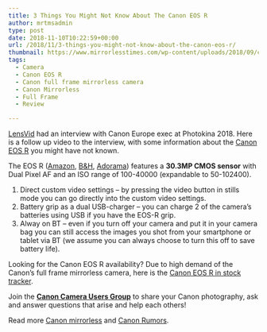 ```yaml
---
title: 3 Things You Might Not Know About The Canon EOS R
author: mrtmsadmin
type: post
date: 2018-11-10T10:22:59+00:00
url: /2018/11/3-things-you-might-not-know-about-the-canon-eos-r/
thumbnail: https://www.mirrorlesstimes.com/wp-content/uploads/2018/09/canon-eos-r-front.jpg
tags:
  - Camera
  - Canon EOS R
  - Canon full frame mirrorless camera
  - Canon Mirrorless
  - Full Frame
  - Review

---
```

<p class="p1">
  <span class="s1"><a href="https://lensvid.com/" target="_blank" rel="noopener">LensVid</a> had an interview with Canon Europe exec at Photokina 2018. Here is a follow up video to the interview, with some information about the <a href="https://www.mirrorlesstimes.com/tag/canon-eos-r/" target="_blank" rel="noopener">Canon EOS R</a> you might have not known.</span>
</p>

<p class="p1">
  The EOS R (<a class="ext-link" title="" href="https://www.amazon.com/Canon-Cameras-Digital-Camera-3075C002/dp/B07H484HLT/?tag=daicamnew-20" target="_blank" rel="noopener external noreferrer nofollow" data-wpel-link="external" data-amzn-asin="B07H484HLT">Amazon</a>, <a class="ext-link" title="" href="https://www.bhphotovideo.com/c/product/1433710-REG/canon_eos_r_mirrorless_digital.html/BI/20175/KBID/14249/" target="_blank" rel="noopener external noreferrer nofollow" data-wpel-link="external">B&H</a>, <a class="ext-link broken_link" title="" href="https://adorama.evyy.net/c/63923/51926/1036?u=https://www.adorama.com/car.html" target="_blank" rel="noopener external noreferrer nofollow">Adorama</a>) features a <strong>30.3MP CMOS sensor</strong> with Dual Pixel AF and an ISO range of 100-40000 (expandable to 50-102400).<!--more-->
</p>



  1. Direct custom video settings – by pressing the video button in stills mode you can go directly into the custom video settings.
  2. Battery grip as a dual USB-charger – you can charge 2 of the camera’s batteries using USB if you have the EOS-R grip.
  3. Alway on BT – even if you turn off your camera and put it in your camera bag you can still access the images you shot from your smartphone or tablet via BT (we assume you can always choose to turn this off to save battery life).

Looking for the Canon EOS R availability? Due to high demand of the Canon’s full frame mirrorless camera, here is the [Canon EOS R in stock tracker][1].

Join the <a class="ext-link" title="" href="https://www.facebook.com/groups/185572945112087/" target="_blank" rel="external nofollow noopener"><strong>Canon Camera Users Group</strong></a> to share your Canon photography, ask and answer questions that arise and help each others!

Read more [Canon mirrorless][2] and <a href="https://www.dailycameranews.com/tag/canon-rumors/" target="_blank" rel="noopener">Canon Rumors</a>.

 [1]: https://www.dailycameranews.com/2018/09/canon-eos-r-in-stock-availability-tracker/
 [2]: https://www.mirrorlesstimes.com/tag/canon-mirrorless/